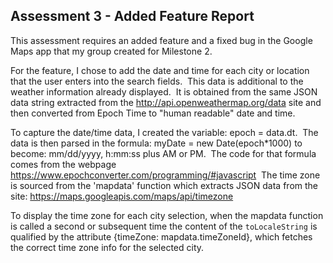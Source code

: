## Assessment 3 - Added Feature Report

This assessment requires an added feature and a fixed bug in the Google Maps app that my group created for Milestone 2.  

For the feature, I chose to add the date and time for each city or location that the user enters into the search fields. &nbsp;This data is additional to the weather information already displayed. &nbsp;It is obtained from the same JSON data string extracted from the http://api.openweathermap.org/data site and then converted from Epoch Time to "human readable" date and time.

To capture the date/time data, I created the variable: epoch = data.dt. &nbsp;The data is then parsed in the formula: myDate = new Date(epoch*1000) to become: mm/dd/yyyy, h:mm:ss plus AM or PM. &nbsp;The code for that formula comes from the webpage https://www.epochconverter.com/programming/#javascript &nbsp;The time zone is sourced from the 'mapdata' function which extracts JSON data from the site: https://maps.googleapis.com/maps/api/timezone

To display the time zone for each city selection, when the mapdata function is called a second or subsequent time the content of the `toLocaleString` is qualified by the attribute {timeZone: mapdata.timeZoneId}, which fetches the correct time zone info for the selected city.
